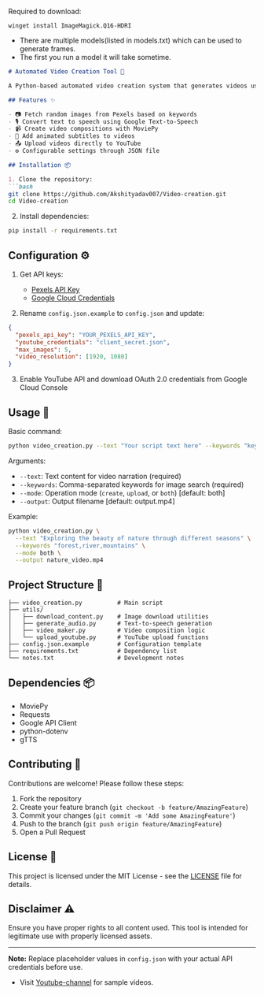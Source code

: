 Required to download: 
```console
winget install ImageMagick.Q16-HDRI
```

- There are multiple models(listed in models.txt) which can be used to generate frames.
- The first you run a model it will take sometime.

```markdown
# Automated Video Creation Tool 🎥

A Python-based automated video creation system that generates videos using images from Pexels, text-to-speech narration, and exports final videos with subtitles. Includes YouTube upload capability.

## Features ✨

- 📷 Fetch random images from Pexels based on keywords
- 🎙 Convert text to speech using Google Text-to-Speech
- 📹 Create video compositions with MoviePy
- 📝 Add animated subtitles to videos
- 📤 Upload videos directly to YouTube
- ⚙️ Configurable settings through JSON file

## Installation 📦

1. Clone the repository:
```bash
git clone https://github.com/Akshityadav007/Video-creation.git
cd Video-creation
```

2. Install dependencies:
```bash
pip install -r requirements.txt
```

## Configuration ⚙️

1. Get API keys:
   - [Pexels API Key](https://www.pexels.com/api/new/)
   - [Google Cloud Credentials](https://console.cloud.google.com/apis/credentials)

2. Rename `config.json.example` to `config.json` and update:
```json
{
  "pexels_api_key": "YOUR_PEXELS_API_KEY",
  "youtube_credentials": "client_secret.json",
  "max_images": 5,
  "video_resolution": [1920, 1080]
}
```

3. Enable YouTube API and download OAuth 2.0 credentials from Google Cloud Console

## Usage 🚀

Basic command:
```bash
python video_creation.py --text "Your script text here" --keywords "keyword1,keyword2"
```

Arguments:
- `--text`: Text content for video narration (required)
- `--keywords`: Comma-separated keywords for image search (required)
- `--mode`: Operation mode (`create`, `upload`, or `both`) [default: both]
- `--output`: Output filename [default: output.mp4]

Example:
```bash
python video_creation.py \
  --text "Exploring the beauty of nature through different seasons" \
  --keywords "forest,river,mountains" \
  --mode both \
  --output nature_video.mp4
```

## Project Structure 📂

```
├── video_creation.py          # Main script
├── utils/
│   ├── download_content.py    # Image download utilities
│   ├── generate_audio.py      # Text-to-speech generation
│   ├── video_maker.py         # Video composition logic
│   └── upload_youtube.py      # YouTube upload functions
├── config.json.example        # Configuration template
├── requirements.txt           # Dependency list
└── notes.txt                  # Development notes
```

## Dependencies 📦

- MoviePy
- Requests
- Google API Client
- python-dotenv
- gTTS

## Contributing 🤝

Contributions are welcome! Please follow these steps:
1. Fork the repository
2. Create your feature branch (`git checkout -b feature/AmazingFeature`)
3. Commit your changes (`git commit -m 'Add some AmazingFeature'`)
4. Push to the branch (`git push origin feature/AmazingFeature`)
5. Open a Pull Request

## License 📄

This project is licensed under the MIT License - see the [LICENSE](LICENSE) file for details.

## Disclaimer ⚠️

Ensure you have proper rights to all content used. This tool is intended for legitimate use with properly licensed assets.

---

**Note:** Replace placeholder values in `config.json` with your actual API credentials before use.


- Visit [Youtube-channel](https://www.youtube.com/@cartoonworld-y1d) for sample videos.